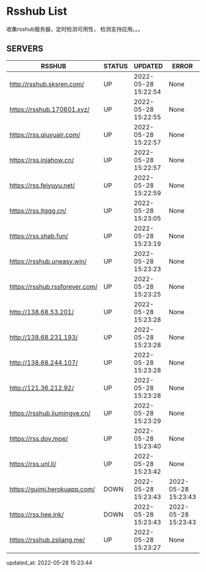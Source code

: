 # Rsshub List

收集rsshub服务器，定时检测可用性， 检测支持应用。。。


## SERVERS

|  RSSHUB   | STATUS  | UPDATED  | ERROR  | TWITTER |  
|  ----  | ----  | ----  | ----  | ---- |  
| http://rsshub.sksren.com/ | UP | 2022-05-28 15:22:54 | None |OK|  
| https://rsshub.170601.xyz/ | UP | 2022-05-28 15:22:55 | None |OK|  
| https://rss.qiuyuair.com/ | UP | 2022-05-28 15:22:57 | None ||  
| https://rss.injahow.cn/ | UP | 2022-05-28 15:22:57 | None ||  
| https://rss.feiyuyu.net/ | UP | 2022-05-28 15:22:59 | None ||  
| https://rss.itggg.cn/ | UP | 2022-05-28 15:23:05 | None ||  
| https://rss.shab.fun/ | UP | 2022-05-28 15:23:19 | None |OK|  
| https://rsshub.uneasy.win/ | UP | 2022-05-28 15:23:23 | None |OK|  
| https://rsshub.rssforever.com/ | UP | 2022-05-28 15:23:25 | None |OK|  
| http://138.68.53.201/ | UP | 2022-05-28 15:23:28 | None ||  
| http://138.68.231.193/ | UP | 2022-05-28 15:23:28 | None ||  
| http://138.68.244.107/ | UP | 2022-05-28 15:23:28 | None ||  
| http://121.36.212.92/ | UP | 2022-05-28 15:23:28 | None ||  
| https://rsshub.liumingye.cn/ | UP | 2022-05-28 15:23:29 | None ||  
| https://rss.dov.moe/ | UP | 2022-05-28 15:23:40 | None |OK|  
| https://rss.unl.li/ | UP | 2022-05-28 15:23:42 | None ||  
| https://guimi.herokuapp.com/ | DOWN | 2022-05-28 15:23:43 | 2022-05-28 15:23:43 |  
| https://rss.hee.ink/ | DOWN | 2022-05-28 15:23:43 | 2022-05-28 15:23:43 |  
| https://rsshub.zsliang.me/ | UP | 2022-05-28 15:23:27 | None |OK|  
  

updated_at: 2022-05-28 15:23:44  
